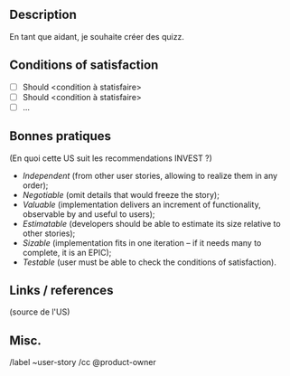 ## Description

En tant que aidant, je souhaite créer des quizz.

## Conditions of satisfaction

- [ ] Should <condition à statisfaire>
- [ ] Should <condition à statisfaire>
- [ ] ...

## Bonnes pratiques

(En quoi cette US suit les recommendations INVEST ?)

* _Independent_ (from other user stories, allowing to realize them in any order);
* _Negotiable_ (omit details that would freeze the story);
* _Valuable_ (implementation delivers an increment of functionality, observable by and useful to users);
* _Estimatable_ (developers should be able to estimate its size relative to other stories);
* _Sizable_ (implementation fits in one iteration – if it needs many to complete, it is an EPIC);
* _Testable_ (user must be able to check the conditions of satisfaction).

## Links / references

(source de l'US)

## Misc.

/label ~user-story
/cc @product-owner

